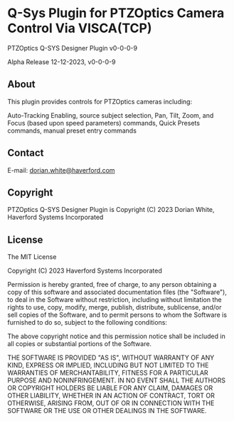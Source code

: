 # Q-Sys Plugin for PTZOptics Camera Control Via VISCA(TCP)
PTZOptics Q-SYS Designer Plugin v0-0-0-9

Alpha Release 12-12-2023, v0-0-0-9

## About
This plugin provides controls for PTZOptics cameras including:

Auto-Tracking Enabling, source subject selection,
Pan, Tilt, Zoom, and Focus (based upon speed parameters) commands,
Quick Presets commands,
manual preset entry commands

## Contact
E-mail: dorian.white@haverford.com

## Copyright
PTZOptics Q-SYS Designer Plugin is Copyright (C) 2023 Dorian White, Haverford Systems Incorporated

## License
The MIT License

Copyright (C) 2023 Haverford Systems Incorporated

Permission is hereby granted, free of charge, to any person obtaining a copy
of this software and associated documentation files (the "Software"), to deal
in the Software without restriction, including without limitation the rights
to use, copy, modify, merge, publish, distribute, sublicense, and/or sell
copies of the Software, and to permit persons to whom the Software is
furnished to do so, subject to the following conditions:

The above copyright notice and this permission notice shall be included in
all copies or substantial portions of the Software.

THE SOFTWARE IS PROVIDED "AS IS", WITHOUT WARRANTY OF ANY KIND, EXPRESS OR
IMPLIED, INCLUDING BUT NOT LIMITED TO THE WARRANTIES OF MERCHANTABILITY,
FITNESS FOR A PARTICULAR PURPOSE AND NONINFRINGEMENT. IN NO EVENT SHALL THE
AUTHORS OR COPYRIGHT HOLDERS BE LIABLE FOR ANY CLAIM, DAMAGES OR OTHER
LIABILITY, WHETHER IN AN ACTION OF CONTRACT, TORT OR OTHERWISE, ARISING FROM,
OUT OF OR IN CONNECTION WITH THE SOFTWARE OR THE USE OR OTHER DEALINGS IN
THE SOFTWARE.
